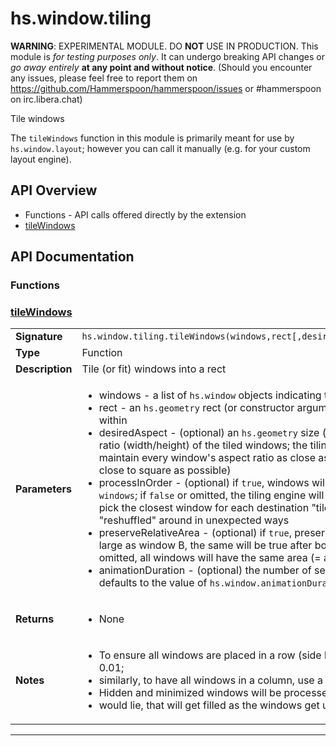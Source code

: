 # hs.window.tiling

**WARNING**: EXPERIMENTAL MODULE. DO **NOT** USE IN PRODUCTION.
This module is *for testing purposes only*. It can undergo breaking API changes or *go away entirely* **at any point and without notice**.
(Should you encounter any issues, please feel free to report them on https://github.com/Hammerspoon/hammerspoon/issues
or #hammerspoon on irc.libera.chat)

Tile windows

The `tileWindows` function in this module is primarily meant for use by `hs.window.layout`; however you can call it manually
(e.g. for your custom layout engine).

## API Overview
* Functions - API calls offered directly by the extension
 * [tileWindows](#tileWindows)

## API Documentation

### Functions


### [tileWindows](#tileWindows)

|                                             |                                                                                     |
| --------------------------------------------|-------------------------------------------------------------------------------------|
| **Signature**                               | `hs.window.tiling.tileWindows(windows,rect[,desiredAspect[,processInOrder[,preserveRelativeArea[,animationDuration]]]])`                                                                    |
| **Type**                                    | Function                                                                     |
| **Description**                             | Tile (or fit) windows into a rect                                                                     |
| **Parameters**                              | <ul><li>windows - a list of `hs.window` objects indicating the windows to tile or fit</li><li>rect - an `hs.geometry` rect (or constructor argument), indicating the desired onscreen region that the windows will be tiled within</li><li>desiredAspect - (optional) an `hs.geometry` size (or constructor argument) or a number, indicating the desired optimal aspect ratio (width/height) of the tiled windows; the tiling engine will decide how to subdivide the rect among windows by trying to maintain every window's aspect ratio as close as possible to this; if omitted, defaults to 1 (i.e. try to keep the windows as close to square as possible)</li><li>processInOrder - (optional) if `true`, windows will be placed left-to-right and top-to-bottom following the list order in `windows`; if `false` or omitted, the tiling engine will try to maintain the spatial distribution of windows, i.e. (roughly speaking) pick the closest window for each destination "tile"; note that in some cases this isn't possible and the windows might get "reshuffled" around in unexpected ways</li><li>preserveRelativeArea - (optional) if `true`, preserve the relative area among windows; that is, if window A is currently twice as large as window B, the same will be true after both windows have been processed and placed into the rect; if `false` or omitted, all windows will have the same area (= area of the rect / number of windows) after processing</li><li>animationDuration - (optional) the number of seconds to animate the move/resize operations of the windows; if omitted, defaults to the value of `hs.window.animationDuration`</li></ul> |
| **Returns**                                 | <ul><li> None</li></ul>          |
| **Notes**                                   | <ul><li> To ensure all windows are placed in a row (side by side), use a very small aspect ratio (for "tall and narrow" windows) like 0.01;</li><li>    similarly, to have all windows in a column, use a very large aspect ratio (for "short and wide") like 100</li><li> Hidden and minimized windows will be processed as well: the rect will have "gaps" where the invisible windows</li><li>    would lie, that will get filled as the windows get unhidden/unminimized</li></ul>                |

---
